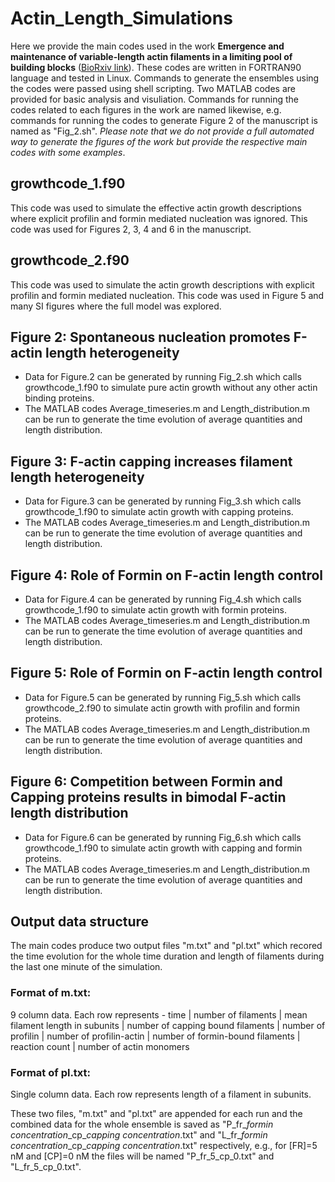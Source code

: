 # Actin_Length_Simulations
Here we provide the main codes used in the work **Emergence and maintenance of variable-length actin filaments in a limiting pool of building blocks** ([BioRxiv link](https://www.biorxiv.org/content/10.1101/2021.11.07.467615v2.abstract)). These codes are written in FORTRAN90 language and tested in Linux. Commands to generate the ensembles using the codes were passed using shell scripting. Two MATLAB codes are provided for basic analysis and visuliation. Commands for running the codes related to each figures in the work are named likewise, e.g. commands for running the codes to generate Figure 2 of the manuscript is named as "Fig_2.sh". *Please note that we do not provide a full automated way to generate the figures of the work but provide the respective main codes with some examples*.
## growthcode_1.f90
This code was used to simulate the effective actin growth descriptions where explicit profilin and formin mediated nucleation was ignored. This code was used for Figures 2, 3, 4 and 6 in the manuscript.

## growthcode_2.f90
This code was used to simulate the actin growth descriptions with explicit profilin and formin mediated nucleation. This code was used in Figure 5 and many SI figures where the full model was explored.

## Figure 2: Spontaneous nucleation promotes F-actin length heterogeneity
- Data for Figure.2 can be generated by running Fig_2.sh which calls growthcode_1.f90 to simulate pure actin growth without any other actin binding proteins.
- The MATLAB codes Average_timeseries.m and Length_distribution.m can be run to generate the time evolution of average quantities and length distribution.

## Figure 3: F-actin capping increases filament length heterogeneity
- Data for Figure.3 can be generated by running Fig_3.sh which calls growthcode_1.f90 to simulate actin growth with capping proteins.
- The MATLAB codes Average_timeseries.m and Length_distribution.m can be run to generate the time evolution of average quantities and length distribution.

## Figure 4: Role of Formin on F-actin length control
- Data for Figure.4 can be generated by running Fig_4.sh which calls growthcode_1.f90 to simulate actin growth with formin proteins.
- The MATLAB codes Average_timeseries.m and Length_distribution.m can be run to generate the time evolution of average quantities and length distribution.

## Figure 5: Role of Formin on F-actin length control
- Data for Figure.5 can be generated by running Fig_5.sh which calls growthcode_2.f90 to simulate actin growth with profilin and formin proteins.
- The MATLAB codes Average_timeseries.m and Length_distribution.m can be run to generate the time evolution of average quantities and length distribution.

## Figure 6: Competition between Formin and Capping proteins results in bimodal F-actin length distribution
- Data for Figure.6 can be generated by running Fig_6.sh which calls growthcode_1.f90 to simulate actin growth with capping and formin proteins.
- The MATLAB codes Average_timeseries.m and Length_distribution.m can be run to generate the time evolution of average quantities and length distribution.

## Output data structure
The main codes produce two output files "m.txt" and "pl.txt" which recored the time evolution for the whole time duration and length of filaments during the last one minute of the simulation. 
### Format of m.txt:
9 column data. Each row represents - time | number of filaments | mean filament length in subunits | number of capping bound filaments | number of profilin | number of profilin-actin | number of formin-bound filaments | reaction count | number of actin monomers
### Format of pl.txt:
Single column data. Each row represents length of a filament in subunits.

These two files, "m.txt" and "pl.txt" are appended for each run and the combined data for the whole ensemble is saved as "P\_fr\_*formin concentration*\_cp\_*capping concentration*.txt" and "L\_fr\_*formin concentration*\_cp\_*capping concentration*.txt" respectively, e.g., for [FR]=5 nM and [CP]=0 nM the files will be named "P_fr_5_cp_0.txt" and "L_fr_5_cp_0.txt".  






